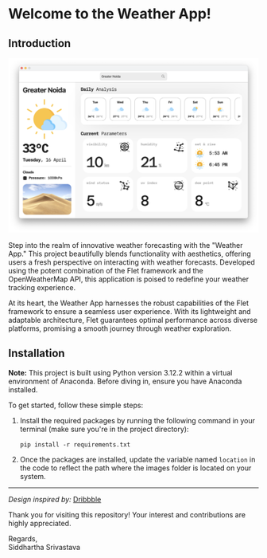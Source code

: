 # Welcome to the Weather App!

## Introduction

![Weather App Header](https://raw.githubusercontent.com/gxc-siddhartha/weather_app/main/images/header.png)

Step into the realm of innovative weather forecasting with the "Weather App." This project beautifully blends functionality with aesthetics, offering users a fresh perspective on interacting with weather forecasts. Developed using the potent combination of the Flet framework and the OpenWeatherMap API, this application is poised to redefine your weather tracking experience.

At its heart, the Weather App harnesses the robust capabilities of the Flet framework to ensure a seamless user experience. With its lightweight and adaptable architecture, Flet guarantees optimal performance across diverse platforms, promising a smooth journey through weather exploration.

## Installation

**Note:** This project is built using Python version 3.12.2 within a virtual environment of Anaconda. Before diving in, ensure you have Anaconda installed.

To get started, follow these simple steps:

1. Install the required packages by running the following command in your terminal (make sure you're in the project directory):

    ```
    pip install -r requirements.txt
    ```

2. Once the packages are installed, update the variable named `location` in the code to reflect the path where the images folder is located on your system.

---

*Design inspired by:* [Dribbble](https://dribbble.com/shots/20449736-Weather-App)

Thank you for visiting this repository! Your interest and contributions are highly appreciated.

Regards,  
Siddhartha Srivastava
